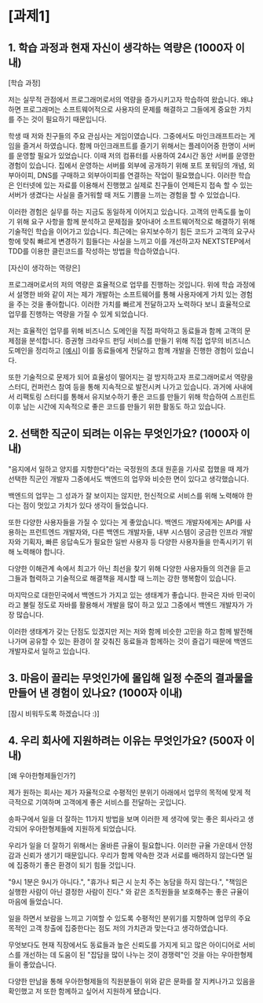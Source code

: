 # [과제1]

## 1. 학습 과정과 현재 자신이 생각하는 역량은 (1000자 이내)
[학습 과정]

저는 실무적 관점에서 프로그래머로서의 역량을 증가시키고자 학습하여 왔습니다. 왜냐하면 프로그래머는 소프트웨어적으로 사용자의 문제를 해결하고 그들에게 중요한 가치를 주는 것이
필요하기 때문입니다.

학생 때 저와 친구들의 주요 관심사는 게임이였습니다. 그중에서도 마인크래프트라는 게임을 즐겨서 하였습니다. 함께 마인크래프트를 즐기기 위해서는 플레이어중 한명이 서버를 운영할
필요가 있었습니다. 이때 저의 컴퓨터를 사용하여 24시간 동안 서버를 운영한 경험이 있습니다. 집에서 운영하는 서버를 외부에 공개하기 위해 포트 포워딩의 개념, 외부아이피,
DNS를 구매하고 외부아이피를 연결하는 작업이 필요했습니다. 이러한 학습은 인터넷에 있는 자료를 이용해서 진행했고 실제로 친구들이 언제든지 접속 할 수 있는 서버가 생겼다는 사실을
즐거워할 때 저도 기쁨을 느끼는 경험을 할 수 있었습니다.

이러한 경험은 실무를 하는 지금도 동일하게 이어지고 있습니다. 고객의 만족도를 높이기 위해 요구 사항을 함께 분석하고 문제점을 찾아내어 소프트웨어적으로 해결하기 위해 기술적인
학습을 이어가고 있습니다. 최근에는 유지보수하기 힘든 코드가 고객의 요구사항에 맞춰 빠르게 변경하기 힘들다는 사실을 느끼고 이를 개선하고자 NEXTSTEP에서 TDD를 이용한
클린코드를 작성하는 방법을 학습하였습니다.

[자신이 생각하는 역량은]

프로그래머로서의 저의 역량은 효율적으로 업무를 진행하는 것입니다. 위에 학습 과정에서 설명한 바와 같이 저는 제가 개발하는 소프트웨어를 통해 사용자에게 가치 있는 경험을 주는 것을 좋아합니다.
이러한 가치를 빠르게 전달하고자 노력하다 보니 효율적으로 업무를 진행하는 역량을 가질 수 있게 되었습니다.

저는 효율적인 업무를 위해 비즈니스 도메인을 직접 파악하고 동료들과 함께 고객의 문제점을 분석합니다. 증권형 크라우드 펀딩 서비스를 만들기 위해 직접 업무의 비즈니스 도메인을 정리하고 [\[예시\]](https://github.com/jimbaemon/til/tree/master/business-model/크라우드%20펀딩) 이를 동료들에게 전달하고 함께 개발을 진행한 경험이 있습니다.

또한 기술적으로 문제가 되어 효율성이 떨어지는 걸 방지하고자 프로그래머로서 역량을 스터디, 컨퍼런스 참여 등을 통해 지속적으로 발전시켜 나가고 있습니다. 과거에 사내에서 리팩토링 스터디를 통해서 유지보수하기 좋은 코드를 만들기 위해 학습하여 스프린트 이후 남는 시간에 지속적으로 좋은 코드를 만들기 위한 활동도 하고 있습니다.

## 2. 선택한 직군이 되려는 이유는 무엇인가요? (1000자 이내)
"음지에서 일하고 양지를 지향한다"라는 국정원의 초대 원훈을 기사로 접했을 때 제가 선택한 직군인 개발자 그중에서도 백엔드의 업무와 비슷한 면이 있다고 생각했습니다.

백엔드의 업무는 그 성과가 잘 보이지는 않지만, 헌신적으로 서비스를 위해 노력해야 한다는 점이 멋있고 가치가 있다 생각이 들었습니다. 

또한 다양한 사용자들을 가질 수 있다는 게 좋았습니다. 백엔드 개발자에게는 API를 사용하는 프런트엔드 개발자와, 다른 백엔드 개발자들, 내부 시스템이 궁금한 인프라 개발자와 기획자, 빠른 응답속도가 필요한 일반 사용자 등 다양한 사용자들을 만족시키기 위해 노력해야 합니다.

다양한 이해관계 속에서 최고가 아닌 최선을 찾기 위해 다양한 사용자들의 의견을 듣고 그들과 협력하고 기술적으로 해결책을 제시할 때 느끼는 강한 행복함이 있습니다.

마지막으로 대한민국에서 백엔드가 가지고 있는 생태계가 좋습니다. 한국은 자바 민국이라고 불릴 정도로 자바를 활용해서 개발을 많이 하고 있고 그중에서 백엔드 개발자가 가장 많습니다. 

이러한 생태계가 갖는 단점도 있겠지만 저는 저와 함께 비슷한 고민을 하고 함께 발전해 나가며 공유할 수 있는 환경이 잘 갖춰진 동료들과 함께하는 것이 즐겁기 때문에 백엔드 개발자로서 일하고 있습니다. 

## 3. 마음이 끌리는 무엇인가에 몰입해 일정 수준의 결과물을 만들어 낸 경험이 있나요? (1000자 이내)
[잠시 비워두도록 하겠습니다 :)]


## 4. 우리 회사에 지원하려는 이유는 무엇인가요? (500자 이내)

[왜 우아한형제들인가?]

제가 원하는 회사는 제가 자율적으로 수평적인 분위기 아래에서 업무의 목적에 맞게 적극적으로 기여하며 고객에게 좋은 서비스를 전달하는 곳입니다.

송파구에서 일을 더 잘하는 11가지 방법을 보며 이러한 제 생각에 맞는 좋은 회사라고 생각되어 우아한형제들에 지원하게 되었습니다.

우리가 일을 더 잘하기 위해서는 올바른 규율이 필요합니다. 이러한 규율 가운데서 안정감과 신뢰가 생기기 때문입니다. 우리가 함께 약속한 것과 서로를 배려하지 않는다면 일에 집중하기 좋은 환경이 되기 힘들 것입니다.

"9시 1분은 9시가 아니다.", "휴가나 퇴근 시 눈치 주는 농담을 하지 않는다.", "책임은 실행한 사람이 아닌 결정한 사람이 진다." 와 같은 조직원들을 보호해주는 좋은 규율이 마음에 들었습니다.

일을 하면서 보람을 느끼고 기여할 수 있도록 수평적인 분위기를 지향하며 업무의 주요 목적인 고객 창출에 집중한다는 점도 저의 가치관과 맞는다고 생각하였습니다.

무엇보다도 현재 직장에서도 동료들과 높은 신뢰도를 가지게 되고 많은 아이디어로 서비스를 개선하는 데 도움이 된 "잡담을 많이 나누는 것이 경쟁력"인 것을 아는 우아한형제들이 좋았습니다.

다양한 만남을 통해 우아한형제들의 직원분들이 위와 같은 문화를 잘 지켜나가고 있음을 확인했고 저 또한 함께하고 싶어서 지원하게 됐습니다.